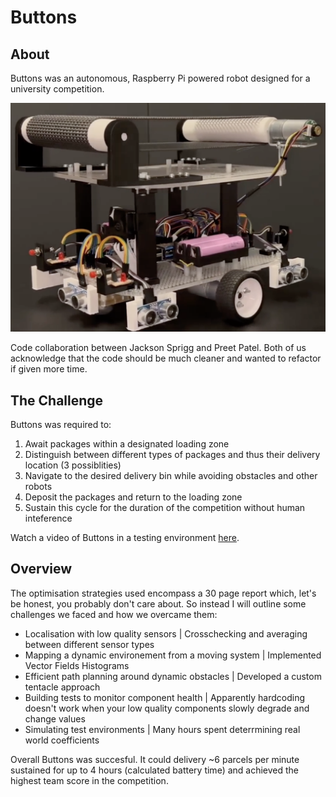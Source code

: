 # Buttons

## About
Buttons was an autonomous, Raspberry Pi powered robot designed for a university competition.

![Buttons](Buttons.png)

Code collaboration between Jackson Sprigg and Preet Patel. Both of us acknowledge that the code should be much cleaner and wanted to refactor if given more time.

## The Challenge
Buttons was required to:
1. Await packages within a designated loading zone
2. Distinguish between different types of packages and thus their delivery location (3 possiblities)
3. Navigate to the desired delivery bin while avoiding obstacles and other robots
4. Deposit the packages and return to the loading zone
5. Sustain this cycle for the duration of the competition without human inteference

Watch a video of Buttons in a testing environment [here](https://clipchamp.com/watch/PpKLTU7v0G8).

## Overview
The optimisation strategies used encompass a 30 page report which, let's be honest, you probably don't care about.
So instead I will outline some challenges we faced and how we overcame them:
- Localisation with low quality sensors | Crosschecking and averaging between different sensor types
- Mapping a dynamic environement from a moving system | Implemented Vector Fields Histograms
- Efficient path planning around dynamic obstacles | Developed a custom tentacle approach
- Building tests to monitor component health | Apparently hardcoding doesn't work when your low quality components slowly degrade and change values
- Simulating test environments | Many hours spent deterrmining real world coefficients

Overall Buttons was succesful. It could delivery ~6 parcels per minute sustained for up to 4 hours (calculated battery time) and achieved the highest team score in the competition.
